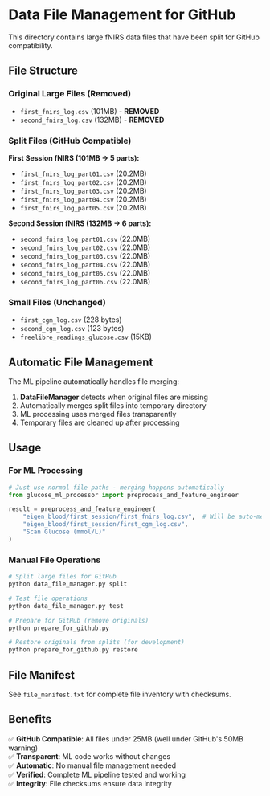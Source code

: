 # Data File Management for GitHub

This directory contains large fNIRS data files that have been split for GitHub compatibility.

## File Structure

### Original Large Files (Removed)
- `first_fnirs_log.csv` (101MB) - **REMOVED** 
- `second_fnirs_log.csv` (132MB) - **REMOVED**

### Split Files (GitHub Compatible)
**First Session fNIRS (101MB → 5 parts):**
- `first_fnirs_log_part01.csv` (20.2MB)
- `first_fnirs_log_part02.csv` (20.2MB)
- `first_fnirs_log_part03.csv` (20.2MB)
- `first_fnirs_log_part04.csv` (20.2MB)
- `first_fnirs_log_part05.csv` (20.2MB)

**Second Session fNIRS (132MB → 6 parts):**
- `second_fnirs_log_part01.csv` (22.0MB)
- `second_fnirs_log_part02.csv` (22.0MB)
- `second_fnirs_log_part03.csv` (22.0MB)
- `second_fnirs_log_part04.csv` (22.0MB)
- `second_fnirs_log_part05.csv` (22.0MB)
- `second_fnirs_log_part06.csv` (22.0MB)

### Small Files (Unchanged)
- `first_cgm_log.csv` (228 bytes)
- `second_cgm_log.csv` (123 bytes)
- `freelibre_readings_glucose.csv` (15KB)

## Automatic File Management

The ML pipeline automatically handles file merging:

1. **DataFileManager** detects when original files are missing
2. Automatically merges split files into temporary directory
3. ML processing uses merged files transparently
4. Temporary files are cleaned up after processing

## Usage

### For ML Processing
```python
# Just use normal file paths - merging happens automatically
from glucose_ml_processor import preprocess_and_feature_engineer

result = preprocess_and_feature_engineer(
    "eigen_blood/first_session/first_fnirs_log.csv",  # Will be auto-merged
    "eigen_blood/first_session/first_cgm_log.csv",
    "Scan Glucose (mmol/L)"
)
```

### Manual File Operations
```bash
# Split large files for GitHub
python data_file_manager.py split

# Test file operations
python data_file_manager.py test

# Prepare for GitHub (remove originals)
python prepare_for_github.py

# Restore originals from splits (for development)
python prepare_for_github.py restore
```

## File Manifest

See `file_manifest.txt` for complete file inventory with checksums.

## Benefits

✅ **GitHub Compatible**: All files under 25MB (well under GitHub's 50MB warning)  
✅ **Transparent**: ML code works without changes  
✅ **Automatic**: No manual file management needed  
✅ **Verified**: Complete ML pipeline tested and working  
✅ **Integrity**: File checksums ensure data integrity